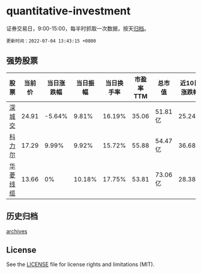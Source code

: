 # quantitative-investment

证券交易日，9:00-15:00，每半时抓取一次数据，按天[归档](archives)。

`更新时间：2022-07-04 13:43:15 +0800`

## 强势股票

|股票|当前价|当日涨跌幅|当日振幅|当日换手率|市盈率TTM|总市值|近10日涨跌幅|
|----|----|----|----|----|----|----|----|
|[深城交](https://xueqiu.com/S/SZ301091)|24.91|-5.64%|9.81%|16.19%|35.06|51.81亿|25.24%|
|[科力尔](https://xueqiu.com/S/SZ002892)|17.29|9.99%|9.92%|15.72%|55.88|54.47亿|36.68%|
|[华菱线缆](https://xueqiu.com/S/SZ001208)|13.66|0%|10.18%|17.75%|53.81|73.06亿|28.38%|

## 历史归档

[archives](archives)

## License

See the [LICENSE](LICENSE) file for license rights and limitations (MIT).